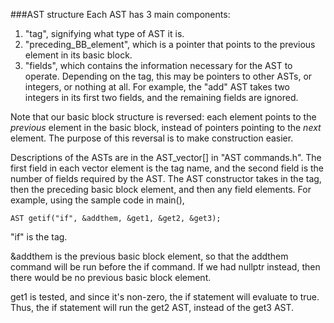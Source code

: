 ###AST structure
Each AST has 3 main components:

1. "tag", signifying what type of AST it is.
2. "preceding_BB_element", which is a pointer that points to the previous element in its basic block.
3. "fields", which contains the information necessary for the AST to operate. Depending on the tag, this may be pointers to other ASTs, or integers, or nothing at all. For example, the "add" AST takes two integers in its first two fields, and the remaining fields are ignored.

Note that our basic block structure is reversed: each element points to the _previous_ element in the basic block, instead of pointers pointing to the _next_ element. The purpose of this reversal is to make construction easier.

Descriptions of the ASTs are in the AST_vector[] in "AST commands.h". The first field in each vector element is the tag name, and the second field is the number of fields required by the AST. The AST constructor takes in the tag, then the preceding basic block element, and then any field elements. For example, using the sample code in main(),
```
AST getif("if", &addthem, &get1, &get2, &get3);
```

"if" is the tag.

&addthem is the previous basic block element, so that the addthem command will be run before the if command. If we had nullptr instead, then there would be no previous basic block element.

get1 is tested, and since it's non-zero, the if statement will evaluate to true. Thus, the if statement will run the get2 AST, instead of the get3 AST.